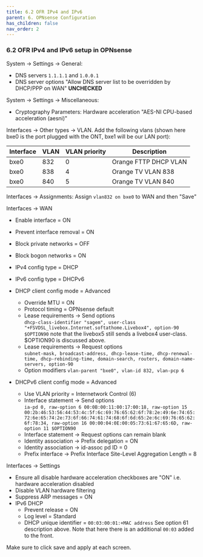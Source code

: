 ```yaml
---
title: 6.2 OFR IPv4 and IPv6
parent: 6. OPNsense Configuration
has_children: false
nav_order: 2
---
```


### 6.2 OFR IPv4 and IPv6 setup in OPNsense

System -> Settings -> General:  
* DNS servers `1.1.1.1` and `1.0.0.1`
* DNS server options "Allow DNS server list to be overridden by DHCP/PPP on WAN" **UNCHECKED**

System -> Settings -> Miscellaneous:  
* Cryptography Parameters: Hardware acceleration "AES-NI CPU-based acceleration (aesni)"

Interfaces -> Other types -> VLAN. Add the following vlans (shown here bxe0 is the port plugged with the ONT, bxe1 will be our LAN port):

|Interface | VLAN | VLAN priority | Description |
|----------|------|---------------|-|
| bxe0     | 832  | 0             | Orange FTTP DHCP VLAN|
| bxe0     | 838  | 4             | Orange TV VLAN 838 |
| bxe0     | 840  | 5             | Orange TV VLAN 840 |

Interfaces -> Assignments: Assign `vlan832 on bxe0` to WAN and then "Save"

Interfaces -> WAN
* Enable interface = ON
* Prevent interface removal = ON
* Block private networks = OFF
* Block bogon networks = ON
* IPv4 config type = DHCP
* IPv6 config type = DHCPv6
* DHCP client config mode = Advanced
  * Override MTU = ON
  * Protocol timing = OPNsense default
  * Lease requirements -> Send options  
  `dhcp-class-identifier "sagem", user-class "+FSVDSL_livebox.Internet.softathome.Livebox4", option-90 $OPTION90` note that the livebox5 still sends a livebox4 user-class. $OPTION90 is discussed above.  
  * Lease requirements -> Request options  
  `subnet-mask, broadcast-address, dhcp-lease-time, dhcp-renewal-time, dhcp-rebinding-time, domain-search, routers, domain-name-servers, option-90`
  * Option modifiers
  `vlan-parent "bxe0", vlan-id 832, vlan-pcp 6`
  
* DHCPv6 client config mode = Advanced
  * Use VLAN priority = Internetwork Control (6)
  * Interface statement -> Send options  
  `ia-pd 0, raw-option 6 00:0B:00:11:00:17:00:18, raw-option 15 00:2b:46:53:56:44:53:4c:5f:6c:69:76:65:62:6f:78:2e:49:6e:74:65:72:6e:65:74:2e:73:6f:66:74:61:74:68:6f:6d:65:2e:6c:69:76:65:62:6f:78:34, raw-option 16 00:00:04:0E:00:05:73:61:67:65:6D, raw-option 11 $OPTION90`
  * Interface statement -> Request options can remain blank
  * Identity association -> Prefix delegation = ON
  * Identity association -> id-assoc pd ID = 0
  * Prefix interface ->	Prefix Interface Site-Level Aggregation Length = 8

Interfaces -> Settings
* Ensure all disable hardware acceleration checkboxes are "ON" i.e. hardware acceleration disabled
* Disable VLAN hardware filtering
* Suppress ARP messages = ON
* IPv6 DHCP
  * Prevent release = ON
  * Log level = Standard
  * DHCP unique identifier = `00:03:00:01:+MAC address` See option 61 description above. Note that here there is an additional `00:03` added to the front.

Make sure to click save and apply at each screen.
